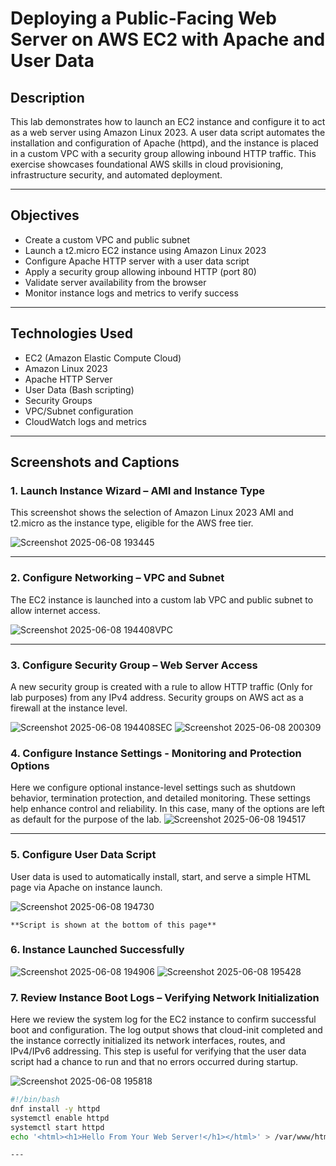 # Deploying a Public-Facing Web Server on AWS EC2 with Apache and User Data

## Description

This lab demonstrates how to launch an EC2 instance and configure it to act as a web server using Amazon Linux 2023. A user data script automates the installation and configuration of Apache (httpd), and the instance is placed in a custom VPC with a security group allowing inbound HTTP traffic. This exercise showcases foundational AWS skills in cloud provisioning, infrastructure security, and automated deployment.

---

## Objectives

- Create a custom VPC and public subnet
- Launch a t2.micro EC2 instance using Amazon Linux 2023
- Configure Apache HTTP server with a user data script
- Apply a security group allowing inbound HTTP (port 80)
- Validate server availability from the browser
- Monitor instance logs and metrics to verify success

---

## Technologies Used

- EC2 (Amazon Elastic Compute Cloud)
- Amazon Linux 2023
- Apache HTTP Server
- User Data (Bash scripting)
- Security Groups
- VPC/Subnet configuration
- CloudWatch logs and metrics

---

## Screenshots and Captions

### 1. Launch Instance Wizard – AMI and Instance Type  
This screenshot shows the selection of Amazon Linux 2023 AMI and t2.micro as the instance type, eligible for the AWS free tier.

![Screenshot 2025-06-08 193445](https://github.com/user-attachments/assets/a2c305da-8ac9-45e1-968c-8f7ff674e735)

---

### 2. Configure Networking – VPC and Subnet  
The EC2 instance is launched into a custom lab VPC and public subnet to allow internet access.

![Screenshot 2025-06-08 194408VPC](https://github.com/user-attachments/assets/e9f4f368-25aa-45f5-b50f-146c2cf6f620)


---

### 3. Configure Security Group – Web Server Access  
A new security group is created with a rule to allow HTTP traffic (Only for lab purposes) from any IPv4 address. Security groups on AWS act as a firewall at the instance level. 

![Screenshot 2025-06-08 194408SEC](https://github.com/user-attachments/assets/98da44b7-0523-4944-8acd-9e25c629d2b8)
![Screenshot 2025-06-08 200309](https://github.com/user-attachments/assets/7caa953f-d354-42c5-a37d-d25b1d0276a6)


### 4. Configure Instance Settings - Monitoring and Protection Options
Here we configure optional instance-level settings such as shutdown behavior, termination protection, and detailed monitoring. These settings help enhance control and reliability. In this case, many of the options are left as default for the purpose of the lab. 
![Screenshot 2025-06-08 194517](https://github.com/user-attachments/assets/3f5ab7b8-f281-4762-b25c-95aa00a6aebc)

---

### 5. Configure User Data Script  
User data is used to automatically install, start, and serve a simple HTML page via Apache on instance launch.

![Screenshot 2025-06-08 194730](https://github.com/user-attachments/assets/1a0a6706-ab11-4c7f-bf00-2067704ce070)

`**Script is shown at the bottom of this page**`

### 6. Instance Launched Successfully
![Screenshot 2025-06-08 194906](https://github.com/user-attachments/assets/4e92ce17-58ef-4cc4-9562-9fb0e3fc47ce)
![Screenshot 2025-06-08 195428](https://github.com/user-attachments/assets/565c1587-5543-4663-a6d8-c38532ee8f48)


### 7. Review Instance Boot Logs – Verifying Network Initialization
Here we review the system log for the EC2 instance to confirm successful boot and configuration. The log output shows that cloud-init completed and the instance correctly initialized its network interfaces, routes, and IPv4/IPv6 addressing. This step is useful for verifying that the user data script had a chance to run and that no errors occurred during startup.

![Screenshot 2025-06-08 195818](https://github.com/user-attachments/assets/ae820359-8989-4852-a99e-02003e7f760f)


```bash
#!/bin/bash
dnf install -y httpd
systemctl enable httpd
systemctl start httpd
echo '<html><h1>Hello From Your Web Server!</h1></html>' > /var/www/html/index.html

---



